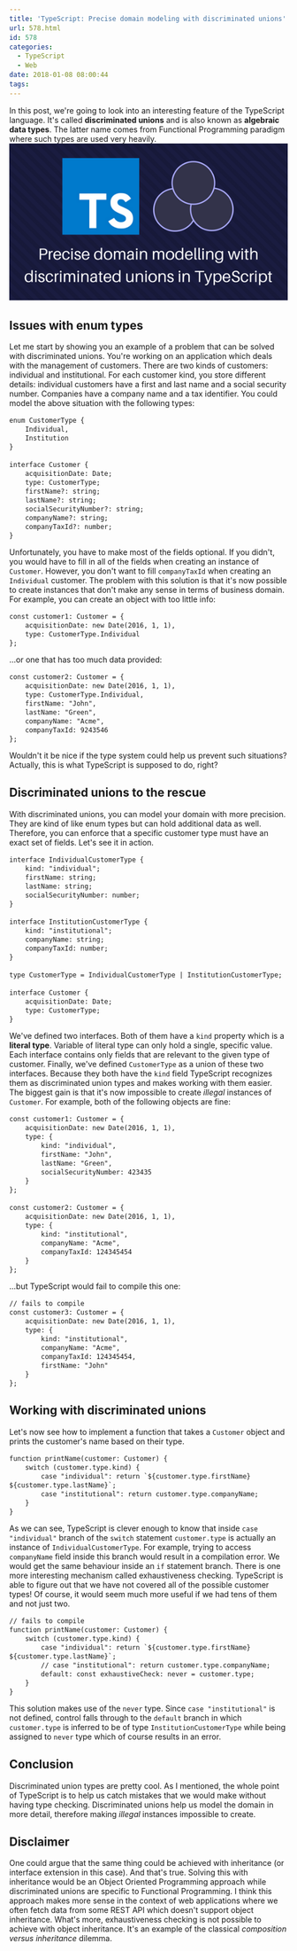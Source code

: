 ```yaml
---
title: 'TypeScript: Precise domain modeling with discriminated unions'
url: 578.html
id: 578
categories:
  - TypeScript
  - Web
date: 2018-01-08 08:00:44
tags:
---
```


In this post, we're going to look into an interesting feature of the TypeScript language. It's called **discriminated unions** and is also known as **algebraic data types**. The latter name comes from Functional Programming paradigm where such types are used very heavily. ![Precise domain modeling with discriminated unions in TypeScript](/images/2018/01/Precise-domain-modelling-with-discriminated-unions.png)

Issues with enum types
----------------------

Let me start by showing you an example of a problem that can be solved with discriminated unions. You're working on an application which deals with the management of customers. There are two kinds of customers: individual and institutional. For each customer kind, you store different details: individual customers have a first and last name and a social security number. Companies have a company name and a tax identifier. You could model the above situation with the following types:

    enum CustomerType {
        Individual,
        Institution
    }
    
    interface Customer {
        acquisitionDate: Date;
        type: CustomerType;
        firstName?: string;
        lastName?: string;
        socialSecurityNumber?: string;
        companyName?: string;
        companyTaxId?: number;
    }
    

Unfortunately, you have to make most of the fields optional. If you didn't, you would have to fill in all of the fields when creating an instance of `Customer`. However, you don't want to fill `companyTaxId` when creating an `Individual` customer. The problem with this solution is that it's now possible to create instances that don't make any sense in terms of business domain. For example, you can create an object with too little info:

    const customer1: Customer = { 
        acquisitionDate: new Date(2016, 1, 1),
        type: CustomerType.Individual
    };
    

...or one that has too much data provided:

    const customer2: Customer = { 
        acquisitionDate: new Date(2016, 1, 1),
        type: CustomerType.Individual,
        firstName: "John",
        lastName: "Green",
        companyName: "Acme",
        companyTaxId: 9243546
    };
    

Wouldn't it be nice if the type system could help us prevent such situations? Actually, this is what TypeScript is supposed to do, right?

Discriminated unions to the rescue
----------------------------------

With discriminated unions, you can model your domain with more precision. They are kind of like enum types but can hold additional data as well. Therefore, you can enforce that a specific customer type must have an exact set of fields. Let's see it in action.

    interface IndividualCustomerType {
        kind: "individual";
        firstName: string;
        lastName: string;
        socialSecurityNumber: number;
    }
    
    interface InstitutionCustomerType {
        kind: "institutional";
        companyName: string;
        companyTaxId: number;
    }
    
    type CustomerType = IndividualCustomerType | InstitutionCustomerType;
    
    interface Customer {
        acquisitionDate: Date;
        type: CustomerType;
    }
    

We've defined two interfaces. Both of them have a `kind` property which is a **literal type**. Variable of literal type can only hold a single, specific value. Each interface contains only fields that are relevant to the given type of customer. Finally, we've defined `CustomerType` as a union of these two interfaces. Because they both have the `kind` field TypeScript recognizes them as discriminated union types and makes working with them easier. The biggest gain is that it's now impossible to create _illegal_ instances of `Customer`. For example, both of the following objects are fine:

    const customer1: Customer = { 
        acquisitionDate: new Date(2016, 1, 1),
        type: {
            kind: "individual",
            firstName: "John",
            lastName: "Green",
            socialSecurityNumber: 423435
        }
    };
    
    const customer2: Customer = { 
        acquisitionDate: new Date(2016, 1, 1),
        type: {
            kind: "institutional",
            companyName: "Acme",
            companyTaxId: 124345454
        }
    };
    

...but TypeScript would fail to compile this one:

    // fails to compile
    const customer3: Customer = { 
        acquisitionDate: new Date(2016, 1, 1),
        type: {
            kind: "institutional",
            companyName: "Acme",
            companyTaxId: 124345454,
            firstName: "John"
        }
    };
    

Working with discriminated unions
---------------------------------

Let's now see how to implement a function that takes a `Customer` object and prints the customer's name based on their type.

    function printName(customer: Customer) {
        switch (customer.type.kind) {
            case "individual": return `${customer.type.firstName} ${customer.type.lastName}`;
            case "institutional": return customer.type.companyName;
        }
    }
    

As we can see, TypeScript is clever enough to know that inside `case "individual"` branch of the `switch` statement `customer.type` is actually an instance of `IndividualCustomerType`. For example, trying to access `companyName` field inside this branch would result in a compilation error. We would get the same behaviour inside an `if` statement branch. There is one more interesting mechanism called exhaustiveness checking. TypeScript is able to figure out that we have not covered all of the possible customer types! Of course, it would seem much more useful if we had tens of them and not just two.

    // fails to compile
    function printName(customer: Customer) {
        switch (customer.type.kind) {
            case "individual": return `${customer.type.firstName} ${customer.type.lastName}`;
            // case "institutional": return customer.type.companyName;
            default: const exhaustiveCheck: never = customer.type;
        }
    }
    

This solution makes use of the `never` type. Since `case "institutional"` is not defined, control falls through to the `default` branch in which `customer.type` is inferred to be of type `InstitutionCustomerType` while being assigned to `never` type which of course results in an error.

Conclusion
----------

Discriminated union types are pretty cool. As I mentioned, the whole point of TypeScript is to help us catch mistakes that we would make without having type checking. Discriminated unions help us model the domain in more detail, therefore making _illegal_ instances impossible to create.

Disclaimer
----------

One could argue that the same thing could be achieved with inheritance (or interface extension in this case). And that's true. Solving this with inheritance would be an Object Oriented Programming approach while discriminated unions are specific to Functional Programming. I think this approach makes more sense in the context of web applications where we often fetch data from some REST API which doesn't support object inheritance. What's more, exhaustiveness checking is not possible to achieve with object inheritance. It's an example of the classical _composition versus inheritance_ dilemma.